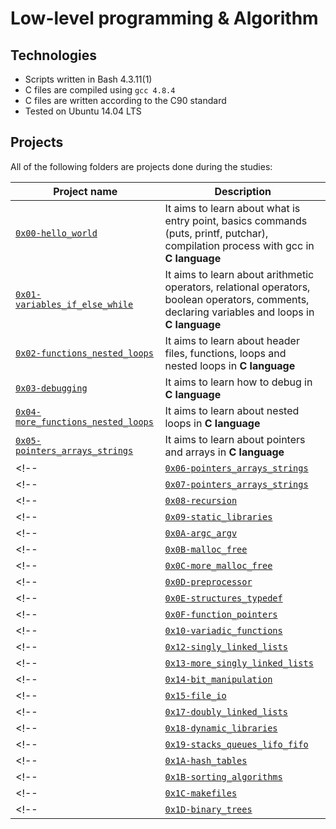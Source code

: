 # Low-level programming & Algorithm

## Technologies
* Scripts written in Bash 4.3.11(1)
* C files are compiled using `gcc 4.8.4`
* C files are written according to the C90 standard
* Tested on Ubuntu 14.04 LTS

## Projects
All of the following folders are projects done during the studies:

| Project name | Description |
| ------------ | ----------- |
| [`0x00-hello_world`](https://github.com/zezo773/alx-low_level_programming/tree/master/0x00-hello_world) | It aims to learn about what is entry point, basics commands (puts, printf, putchar), compilation process with gcc in **C language** |
| [`0x01-variables_if_else_while`](https://github.com/zezo773/alx-low_level_programming/tree/master/0x01-variables_if_else_while) | It aims to learn about arithmetic operators, relational operators, boolean operators, comments, declaring variables and loops in **C language** |
| [`0x02-functions_nested_loops`](https://github.com/zezo773/alx-low_level_programming/tree/master/0x02-functions_nested_loops) | It aims to learn about header files, functions, loops and nested loops in **C language** |
| [`0x03-debugging`](https://github.com/zezo773/alx-low_level_programming/tree/master/0x03-debugging) | It aims to learn how to debug in **C language** |
| [`0x04-more_functions_nested_loops`](https://github.com/zezo773/alx-low_level_programming/tree/master/0x04-more_functions_nested_loops) | It aims to learn about nested loops in **C language** |
| [`0x05-pointers_arrays_strings`](https://github.com/zezo773/alx-low_level_programming/tree/master/0x05-pointers_arrays_strings) | It aims to learn about pointers and arrays in **C language** |
<!-- | [`0x06-pointers_arrays_strings`](https://github.com/zezo773/alx-low_level_programming0x06-pointers_arrays_strings) | It aims to learn about pointers and arrays in **C language** | -->
<!-- | [`0x07-pointers_arrays_strings`](https://github.com/zezo773/alx-low_level_programming0x07-pointers_arrays_strings) | It aims to learn about pointers and arrays in **C language** | -->
<!-- | [`0x08-recursion`](https://github.com/zezo773/alx-low_level_programming0x08-recursion) | It aims to learn about recursion and how to implement it in **C language** | -->
<!-- | [`0x09-static_libraries`](https://github.com/zezo773/alx-low_level_programming0x09-static_libraries) | It aims to learn about static libraries in **C language** | -->
<!-- | [`0x0A-argc_argv`](https://github.com/zezo773/alx-low_level_programming0x0A-argc_argv) | It aims to learn about how to use arguments passed to a program in **C language** | -->
<!-- | [`0x0B-malloc_free`](https://github.com/zezo773/alx-low_level_programming0x0B-malloc_free) | It aims to learn about automatic and dynamic allocation in **C language** | -->
<!-- | [`0x0C-more_malloc_free`](https://github.com/zezo773/alx-low_level_programming0x0C-more_malloc_free) | It aims to learn about how to use `malloc`, `calloc`, `realloc` and `exit` functions in **C language** | -->
<!-- | [`0x0D-preprocessor`](https://github.com/zezo773/alx-low_level_programming0x0D-preprocessor) | It aims to learn about how to include guard in the header files and macros in **C language** | -->
<!-- | [`0x0E-structures_typedef`](https://github.com/zezo773/alx-low_level_programming0x0E-structures_typedef) | It aims to learn about structures and `typedef` in **C language** | -->
<!-- | [`0x0F-function_pointers`](https://github.com/zezo773/alx-low_level_programming0x0F-function_pointers) | It aims to learn about function pointers in **C language** | -->
<!-- | [`0x10-variadic_functions`](https://github.com/zezo773/alx-low_level_programming0x10-variadic_functions) | It aims to learn about variadic functions in **C language** | -->
<!-- | [`0x12-singly_linked_lists`](https://github.com/zezo773/alx-low_level_programming0x12-singly_linked_lists) | It aims to learn about linked lists in **C language** | -->
<!-- | [`0x13-more_singly_linked_lists`](https://github.com/zezo773/alx-low_level_programming0x13-more_singly_linked_lists) | It aims to learn about singly linked lists in **C language** | -->
<!-- | [`0x14-bit_manipulation`](https://github.com/zezo773/alx-low_level_programming0x14-bit_manipulation) | It aims to learn about how to manipulate bits and use bitwise operators in **C language** | -->
<!-- | [`0x15-file_io`](https://github.com/zezo773/alx-low_level_programming0x15-file_io) | It aims to learn about how to handle files (open, close, read and write), file descriptors, system calls and file permissions in **C language** | -->
<!-- | [`0x17-doubly_linked_lists`](https://github.com/zezo773/alx-low_level_programming0x17-doubly_linked_lists) | It aims to learn about doubly linked list in **C language** | -->
<!-- | [`0x18-dynamic_libraries`](https://github.com/zezo773/alx-low_level_programming0x18-dynamic_libraries) | It aims to learn about dynamic and shared libraries in **C language** | -->
<!-- | [`0x19-stacks_queues_lifo_fifo`](https://github.com/jorgezafra94/monty) | Submodule of **monty**, an interpreter of Monty ByteCode files written with **C language** | -->
<!-- | [`0x1A-hash_tables`](https://github.com/zezo773/alx-low_level_programming0x1A-hash_tables) | It aims to learn how to implement Hash Tables with **C language** | -->
<!-- | [`0x1B-sorting_algorithms`](https://github.com/zezo773/alx-low_level_programming0x1B-sorting_algorithms) | It aims to learn about sorting algorithms (bubble sort, insertion sort, selection sort, quick sort and so on) and Big O Notation in **C language** | -->
<!-- | [`0x1C-makefiles`](https://github.com/zezo773/alx-low_level_programming0x1C-makefiles) | It aims to learn what are makefiles, when, why and how to use them (with variables, explicit and implicit rules) | -->
<!-- | [`0x1D-binary_trees`](https://github.com/zezo773/alx-low_level_programming0x1D-binary_trees) | It aims to learn about what is a binary tree, the different traversal methods to go through a binary tree and the different types of binary trees (complete, full, perfect and balanced) | -->